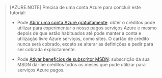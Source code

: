 > [AZURE.NOTE] <a name="note"></a>Precisa de uma conta Azure para concluir este tutorial:
  >
  > + Pode [Abrir uma conta Azure gratuitamente](/pricing/free-trial/?WT.mc_id=A261C142F): obter o créditos pode utilizar para experimentar o nosso pagos serviços Azure e mesmo depois de que estão habituados até pode manter a conta e utilização livre Azure serviços, como sites. O cartão de crédito nunca será cobrado, exceto se alterar as definições e pedir para ser cobrada explicitamente.
  >
  > + Pode [Ativar benefícios de subscritor MSDN](/pricing/member-offers/msdn-benefits-details/?WT.mc_id=A261C142F): subscrição da sua MSDN dá-lhe créditos todos os meses que pode utilizar para serviços Azure pagos.
